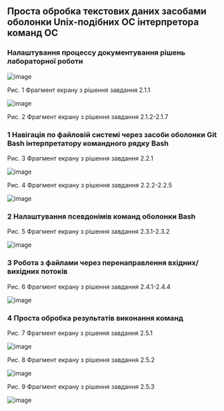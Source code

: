## Проста обробка текстових даних засобами оболонки Unix-подібних ОС інтерпретора команд ОС

### Налаштування процессу документування рішень лабораторної роботи 

![image](https://github.com/dencrams/Laboratory-work-3/blob/a3f7b6cc87f05ef0ef5c1939932e137f5011945c/1.1.1.1.jpg)

Рис. 1 Фрагмент екрану з рішення завдання 2.1.1

![image](https://github.com/dencrams/Laboratory-work-3/blob/f491bfb12dc677d2b1521044478274eb6e286866/2.1.1.jpg)

Рис. 2 Фрагмент екрану з рішення завдання 2.1.2-2.1.7

### 1 Навігація по файловій системі через засоби оболонки Git Bash інтерпретатору командного рядку Bash

Рис. 3 Фрагмент екрану з рішення завдання 2.2.1

![image](https://github.com/dencrams/Laboratory-work-3/blob/07e246e9c5e7af3deb062c05ac39c597cf956d76/2.2.1.jpg)

Рис. 4 Фрагмент екрану з рішення завдання 2.2.2-2.2.5

![image](https://github.com/dencrams/Laboratory-work-3/blob/dfe572e70ce70d50849ee1ebc1bfe7c1e51aa30a/2.2.2-2.2.5.jpg)

### 2 Налаштування псевдонімів команд оболонки Bash

Рис. 5 Фрагмент екрану з рішення завдання 2.3.1-2.3.2

![image](https://github.com/dencrams/Laboratory-work-3/blob/2c95186eff1b262a93bcb1145407f432f5c22063/2.3.2.jpg)

### 3 Робота з файлами через перенаправлення вхідних/вихідних потоків

Рис. 6 Фрагмент екрану з рішення завдання 2.4.1-2.4.4

![image](https://github.com/dencrams/Laboratory-work-3/blob/5c4ab54034de435d0fcee4d18a1a7f96cb0e9f1c/2.4.1-2.4.4.jpg)

### 4 Проста обробка результатів виконання команд

Рис. 7 Фрагмент екрану з рішення завдання 2.5.1

![image](https://github.com/dencrams/Laboratory-work-3/blob/27f87f5df0317b94e3773835cdcea5317ea71bd7/2.5.1.jpg)

Рис. 8 Фрагмент екрану з рішення завдання 2.5.2

![image](https://github.com/dencrams/Laboratory-work-3/blob/ca3b810c4f69a01f15138c0d02c157b562a53cb3/2.5.2.jpg)

Рис. 9 Фрагмент екрану з рішення завдання 2.5.3

![image](https://github.com/dencrams/Laboratory-work-3/blob/fda250fb3c4fbc19042b3e1527bfc47030d50e7a/2.5.3.jpg)